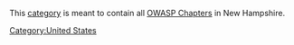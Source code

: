 This [category](:Special:Categories "wikilink") is meant to contain all
[OWASP Chapters](:Category:OWASP_Chapter "wikilink") in New Hampshire.

[Category:United States](Category:United_States "wikilink")